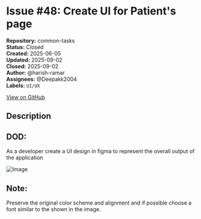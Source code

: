 # Issue #48: Create UI for Patient's page

**Repository:** common-tasks  
**Status:** Closed  
**Created:** 2025-06-05  
**Updated:** 2025-09-02  
**Closed:** 2025-09-02  
**Author:** @harish-ramar  
**Assignees:** @Deepakk2004  
**Labels:** `UI/UX`  

[View on GitHub](https://github.com/Simtestlab/common-tasks/issues/48)

## Description

## DOD:
As a developer create a UI design in figma to represent the overall output of the application

![Image](https://github.com/user-attachments/assets/6ed9b745-e9ee-48d5-a093-498ababb13e2)

## Note:
Preserve the original color scheme and alignment and if possible choose a font similar to the shown in the image.
